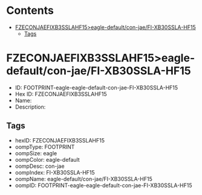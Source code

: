 



Contents
========

* [FZECONJAEFIXB3SSLAHF15>eagle-default/con-jae/FI-XB30SSLA-HF15](#fzeconjaefixb3sslahf15eagle-defaultcon-jaefi-xb30ssla-hf15)
	* [Tags](#tags)

# FZECONJAEFIXB3SSLAHF15>eagle-default/con-jae/FI-XB30SSLA-HF15

- ID: FOOTPRINT-eagle-eagle-default-con-jae-FI-XB30SSLA-HF15
- Hex ID: FZECONJAEFIXB3SSLAHF15
- Name: 
- Description: 

## Tags

- hexID: FZECONJAEFIXB3SSLAHF15
- oompType: FOOTPRINT
- oompSize: eagle
- oompColor: eagle-default
- oompDesc: con-jae
- oompIndex: FI-XB30SSLA-HF15
- oompName: eagle-default/con-jae/FI-XB30SSLA-HF15
- oompID: FOOTPRINT-eagle-eagle-default-con-jae-FI-XB30SSLA-HF15
